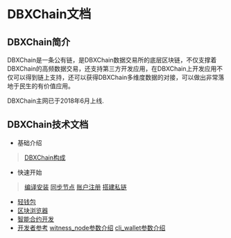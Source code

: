 # DBXChain文档

## DBXChain简介

DBXChain是一条公有链，是DBXChain数据交易所的底层区块链，不仅支撑着DBXChain的高频数据交易，还支持第三方开发应用，在DBXChain上开发应用不仅可以得到链上支持，还可以获得DBXChain多维度数据的对接，可以做出非常落地于民生的有价值应用。

DBXChain主网已于2018年6月上线.


## DBXChain技术文档
* 基础介绍
> [DBXChain构成](introduction.md)
* 快速开始
> [编译安装](compile.md)
[同步节点](sync.md)
[账户注册](register.md)
[搭建私链](private-chain.md)

* [轻钱包](node/cli_wallet.md)
* [区块浏览器](wallet/introduction.md)
* [智能合约开发](contract/introduction.md)
* [开发者参考](api/introduction.md)
[witness_node参数介绍](node/cmd/witness_node.md)
[cli_wallet参数介绍](node/cmd/cli_wallet.md)

